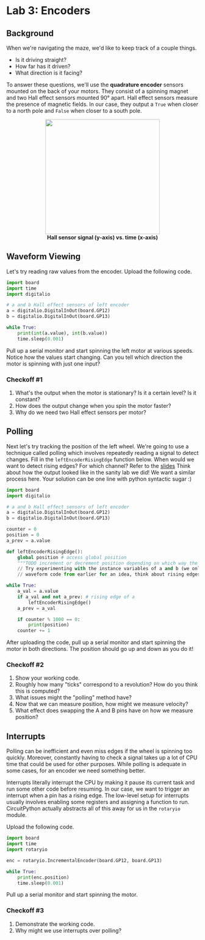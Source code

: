 # Lab 3: Encoders

## Background

When we're navigating the maze, we'd like to keep track of a couple things.

* Is it driving straight?
* How far has it driven?
* What direction is it facing?

To answer these questions, we'll use the **quadrature encoder** sensors mounted on the back of your motors. They consist of a spinning magnet and two Hall effect sensors mounted 90° apart. Hall effect sensors measure the presence of magnetic fields. In our case, they output a `True` when closer to a north pole and `False` when closer to a south pole.

<p align="center">
    <img height="300px" src="imgs/quadrature_encoder.gif"/>
    <br>
    <a><b>Hall sensor signal (y-axis) vs. time (x-axis)</b></a>
</p>

## Waveform Viewing

Let's try reading raw values from the encoder. Upload the following code.

```python
import board
import time
import digitalio

# a and b Hall effect sensors of left encoder
a = digitalio.DigitalInOut(board.GP12)
b = digitalio.DigitalInOut(board.GP13)

while True:
    print(int(a.value), int(b.value))
    time.sleep(0.001)
```

Pull up a serial monitor and start spinning the left motor at various speeds. Notice how the values start changing. Can you tell which direction the motor is spinning with just one input?

### Checkoff #1

1. What's the output when the motor is stationary? Is it a certain level? Is it constant?
2. How does the output change when you spin the motor faster?
3. Why do we need two Hall effect sensors per motor?

## Polling

Next let's try tracking the position of the left wheel. We're going to use a technique called polling which involves repeatedly reading a signal to detect changes. Fill in the `leftEncoderRisingEdge` function below. When would we want to detect rising edges? For which channel? Refer to the [slides](https://docs.google.com/presentation/d/1K-QloCbwE4FLP0DOvIL4pT_rOTX5n5soy-6r5Pd3Yes/edit#slide=id.g1701337f6a4_0_1266) Think about how the output looked like in the sanity lab we did! We want a similar process here. Your solution can be one line with python syntactic sugar :) 

```python
import board
import digitalio

# a and b Hall effect sensors of left encoder
a = digitalio.DigitalInOut(board.GP12)
b = digitalio.DigitalInOut(board.GP13)

counter = 0
position = 0
a_prev = a.value

def leftEncoderRisingEdge():
    global position # access global position
    """TODO increment or decrement position depending on which way the motor is spinning"""
    // Try experimenting with the instance variables of a and b (we only need either a or b). Refer to the
    // waveform code from earlier for an idea, think about rising edges

while True:
    a_val = a.value
    if a_val and not a_prev: # rising edge of a
        leftEncoderRisingEdge()
    a_prev = a_val

    if counter % 1000 == 0:
        print(position)
    counter += 1
```

After uploading the code, pull up a serial monitor and start spinning the motor in both directions. The position should go up and down as you do it!

### Checkoff #2

1. Show your working code.
2. Roughly how many "ticks" correspond to a revolution? How do you think this is computed?
3. What issues might the "polling" method have?
4. Now that we can measure position, how might we measure velocity?
5. What effect does swapping the A and B pins have on how we measure position?

## Interrupts

Polling can be inefficient and even miss edges if the wheel is spinning too quickly. Moreover, constantly having to check a signal takes up a lot of CPU time that could be used for other purposes. While polling is adequate in some cases, for an encoder we need something better.

Interrupts literally interrupt the CPU by making it pause its current task and run some other code before resuming. In our case, we want to trigger an interrupt when a pin has a rising edge. The low-level setup for interrupts usually involves enabling some registers and assigning a function to run. CircuitPython actually abstracts all of this away for us in the `rotaryio` module.

Upload the following code.

```python
import board
import time
import rotaryio

enc = rotaryio.IncrementalEncoder(board.GP12, board.GP13)

while True:
    print(enc.position)
    time.sleep(0.001)
```

Pull up a serial monitor and start spinning the motor.

### Checkoff #3

1. Demonstrate the working code.
2. Why might we use interrupts over polling?
